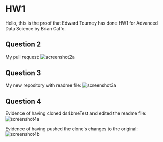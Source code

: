 # HW1

Hello, this is the proof that Edward Tourney has done HW1 for Advanced Data Science by Brian Caffo.

## Question 2
My pull request:
![screenshot2a](\2A.PNG)

## Question 3
My new repository with readme file:
![screenshot3a](\3A.PNG)

## Question 4
Evidence of having cloned ds4bmeTest and edited the readme file:
![screenshot4a](\4A.PNG)

Evidence of having pushed the clone's changes to the original:
![screenshot4b](\4B.PNG)